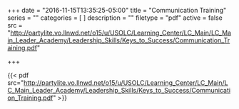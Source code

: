 +++
date = "2016-11-15T13:35:25-05:00"
title = "Communication Training"
series = ""
categories = [
]
description = ""
filetype = "pdf"
active = false
src = "http://partylite.vo.llnwd.net/o15/u/USOLC/Learning_Center/LC_Main/LC_Main_Leader_Academy/Leadership_Skills/Keys_to_Success/Communication_Training.pdf"

+++

{{< pdf src="http://partylite.vo.llnwd.net/o15/u/USOLC/Learning_Center/LC_Main/LC_Main_Leader_Academy/Leadership_Skills/Keys_to_Success/Communication_Training.pdf" >}}
